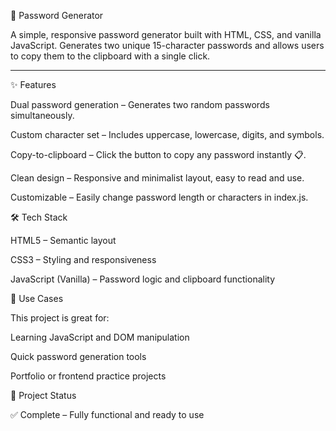 🔑 Password Generator

A simple, responsive password generator built with HTML, CSS, and vanilla JavaScript.
Generates two unique 15-character passwords and allows users to copy them to the clipboard with a single click.

---

✨ Features

Dual password generation – Generates two random passwords simultaneously.

Custom character set – Includes uppercase, lowercase, digits, and symbols.

Copy-to-clipboard – Click the button to copy any password instantly 📋.

Clean design – Responsive and minimalist layout, easy to read and use.

Customizable – Easily change password length or characters in index.js.

🛠️ Tech Stack

HTML5 – Semantic layout

CSS3 – Styling and responsiveness

JavaScript (Vanilla) – Password logic and clipboard functionality

🚀 Use Cases

This project is great for:

Learning JavaScript and DOM manipulation

Quick password generation tools

Portfolio or frontend practice projects

📂 Project Status

✅ Complete – Fully functional and ready to use


